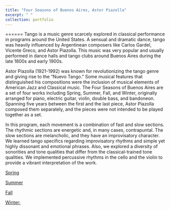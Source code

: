 ```yaml
---
title: "Four Seasons of Buenos Aires, Astor Piazolla"
excerpt: " "
collection: portfolio
---
```



======
Tango is a music genre scarcely explored in classical performance in programs around the United States. A sensual and dramatic dance, tango was heavily influenced by Argentinean composers like Carlos Gardel, Vicente Greco, and Astor Piazolla. This music was very popular and usually performed in dance halls and tango clubs around Buenos Aires during the late 1800s and early 1900s.   

Astor Piazolla (1921-1992) was known for revolutionizing the tango genre and giving rise to the “Nuevo Tango.” Some musical features that distinguished his compositions were the inclusion of musical elements of American Jazz and Classical music.  The Four Seasons of Buenos Aires are a set of four works including Spring, Summer, Fall, and Winter, originally arranged for piano, electric guitar, violin, double bass, and bandoneon. Spanning five years between the first and the last piece, Astor Piazolla composed them separately, and the pieces were not intended to be played together as a set.  

In this program, each movement is a combination of fast and slow sections. The rhythmic sections are energetic and, in many cases, contrapuntal. The slow sections are melancholic, and they have an improvisatory character. We learned tango specifics regarding improvisatory rhythms and simple yet highly dissonant and emotional phrases. Also, we explored a diversity of sonorities and tone qualities that differ from the classical-trained tone qualities. We implemented percussive rhythms in the cello and the violin to provide a vibrant interpretation of the work. 

[Spring](https://youtu.be/9bhZKCwkO5c)

[Summer](https://youtu.be/dzSUOdi59WE)

[Fall](https://youtu.be/xMZooRKCNB8 )

[Winter:](https://youtu.be/tsjV7PI3Ihk)





